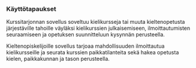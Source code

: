 ### Käyttötapaukset

Kurssitarjonnan sovellus soveltuu kielikursseja tai muuta kieltenopetusta järjestäville tahoille väyläksi kielikurssien julkaisemiseen, ilmoittautumisten seuraamiseen ja opetuksen suunnitteluun kysynnän perusteella.

Kieltenopiskelijoille sovellus tarjoaa mahdollisuuden ilmoittautua kielikursseille ja seurata kurssien paikkatilanteita sekä hakea opetusta kielen, paikkakunnan ja tason perusteella.
